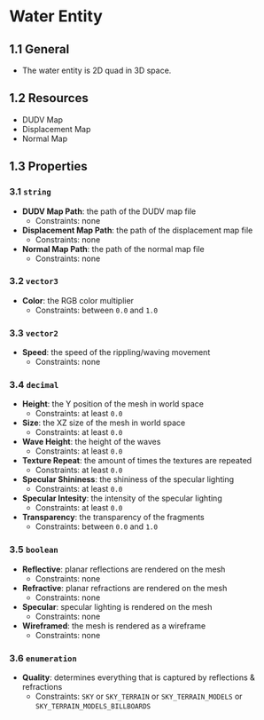 # Water Entity

## 1.1 General

- The water entity is 2D quad in 3D space.

## 1.2 Resources

- DUDV Map
- Displacement Map
- Normal Map

## 1.3 Properties

### 3.1 `string`

- **DUDV Map Path**: the path of the DUDV map file
  - Constraints: none
- **Displacement Map Path**: the path of the displacement map file
  - Constraints: none
- **Normal Map Path**: the path of the normal map file
  - Constraints: none

### 3.2 `vector3`

- **Color**: the RGB color multiplier
  - Constraints: between `0.0` and `1.0`

### 3.3 `vector2`

- **Speed**: the speed of  the rippling/waving movement
  - Constraints: none

### 3.4 `decimal`

- **Height**: the Y position of the mesh in world space
  - Constraints: at least `0.0`
- **Size**: the XZ size of the mesh in world space
  - Constraints: at least `0.0`
- **Wave Height**: the height of the waves
  - Constraints: at least `0.0`
- **Texture Repeat**: the amount of times the textures are repeated
  - Constraints: at least `0.0`
- **Specular Shininess**: the shininess of the specular lighting
  - Constraints: at least `0.0`
- **Specular Intesity**: the intensity of the specular lighting
  - Constraints: at least `0.0`
- **Transparency**: the transparency of the fragments
  - Constraints: between `0.0` and `1.0`

### 3.5 `boolean`

- **Reflective**: planar reflections are rendered on the mesh
  - Constraints: none
- **Refractive**: planar refractions are rendered on the mesh
  - Constraints: none
- **Specular**: specular lighting is rendered on the mesh
  - Constraints: none
- **Wireframed**: the mesh is rendered as a wireframe
  - Constraints: none

### 3.6 `enumeration`

- **Quality**: determines everything that is captured by reflections & refractions
  - Constraints: `SKY` or `SKY_TERRAIN` or `SKY_TERRAIN_MODELS` or `SKY_TERRAIN_MODELS_BILLBOARDS`
